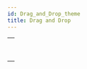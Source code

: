 ```yaml
---
id: Drag_and_Drop_theme
title: Drag and Drop
---
```



||
|---|
|[<!-- INCLUDE #_command_.Drop position.Syntax -->](../../commands-legacy/drop-position.md)<br/>|
|[<!-- INCLUDE #_command_.SET DRAG ICON.Syntax -->](../../commands-legacy/set-drag-icon.md)<br/>|
